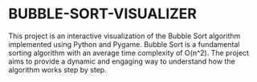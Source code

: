 # BUBBLE-SORT-VISUALIZER
This project is an interactive visualization of the Bubble Sort algorithm implemented using Python and Pygame. Bubble Sort is a fundamental sorting algorithm with an average time complexity of O(n^2). The project aims to provide a dynamic and engaging way to understand how the algorithm works step by step.
